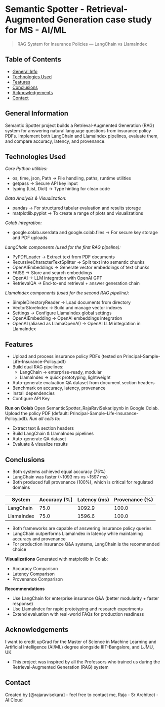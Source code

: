 # Semantic Spotter - Retrieval-Augmented Generation case study for MS - AI/ML
> RAG System for Insurance Policies — LangChain vs LlamaIndex

## Table of Contents
* [General Info](#general-information)
* [Technologies Used](#technologies-used)
* [Features](#features)
* [Conclusions](#conclusions)
* [Acknowledgements](#acknowledgements)
* [Contact](#contact)

<!-- You can include any other section that is pertinent to your problem -->

## General Information
Semantic Spotter project builds a Retrieval-Augmented Generation (RAG) system for answering natural language questions from insurance policy PDFs.
Implement both LangChain and LlamaIndex pipelines, evaluate them, and compare accuracy, latency, and provenance.

<!-- You don't have to answer all the questions - just the ones relevant to your project. -->

## Technologies Used
*Core Python utilities:*
- os, time, json, Path → File handling, paths, runtime utilities
- getpass → Secure API key input
- typing (List, Dict) → Type hinting for clean code

*Data Analysis & Visualization:*
- pandas → For structured tabular evaluation and results storage
- matplotlib.pyplot → To create a range of plots and visualizations

*Colab integration:*
- google.colab.userdata and google.colab.files → For secure key storage and PDF uploads

*LangChain components (used for the first RAG pipeline):*
- PyPDFLoader → Extract text from PDF documents
- RecursiveCharacterTextSplitter → Split text into semantic chunks
- OpenAIEmbeddings → Generate vector embeddings of text chunks
- FAISS → Store and search embeddings
- OpenAI → LLM integration with OpenAI GPT
- RetrievalQA → End-to-end retrieval + answer generation chain

*LlamaIndex components (used for the second RAG pipeline):*
- SimpleDirectoryReader → Load documents from directory
- VectorStoreIndex → Build and manage vector indexes
- Settings → Configure LlamaIndex global settings
- OpenAIEmbedding → OpenAI embeddings integration
- OpenAI (aliased as LlamaOpenAI) → OpenAI LLM integration in LlamaIndex

## Features
- Upload and process insurance policy PDFs (tested on Principal-Sample-Life-Insurance-Policy.pdf)
- Build dual RAG pipelines:
  - LangChain → enterprise-ready, modular
  - LlamaIndex → quick prototyping, lightweight
- Auto-generate evaluation QA dataset from document section headers
- Benchmark on accuracy, latency, provenance
- Install dependencies
- Configure API Key

**Run on Colab**
Open SemanticSpotter_RajaRaviSekar.ipynb in Google Colab.
Upload the policy PDF (default: Principal-Sample-Life-Insurance-Policy.pdf).
*Run all cells to:*
- Extract text & section headers
- Build LangChain & LlamaIndex pipelines
- Auto-generate QA dataset
- Evaluate & visualize results

## Conclusions
- Both systems achieved equal accuracy (75%)
- LangChain was faster (~1093 ms vs ~1597 ms)
- Both produced full provenance (100%), which is critical for regulated domains

| System      | Accuracy (%) | Latency (ms) | Provenance (%) |
|-------------|--------------|--------------|----------------|
| LangChain   | 75.0         | 1092.9       | 100.0          |
| LlamaIndex  | 75.0         | 1596.6       | 100.0          |

- Both frameworks are capable of answering insurance policy queries
- LangChain outperforms LlamaIndex in latency while maintaining accuracy and provenance
- For production insurance Q&A systems, LangChain is the recommended choice

**Visualizations**
Generated with matplotlib in Colab:
- Accuracy Comparison
- Latency Comparison
- Provenance Comparison

**Recommendations**
- Use LangChain for enterprise insurance Q&A (better modularity + faster response)
- Use LlamaIndex for rapid prototyping and research experiments
- Extend evaluation with real-world FAQs for production readiness

## Acknowledgements
I want to credit upGrad for the Master of Science in Machine Learning and Artificial Intelligence (AI/ML) degree alongside IIIT-Bangalore, and LJMU, UK
- This project was inspired by all the Professors who trained us during the Retrieval-Augmented Generation (RAG) system
  
## Contact
Created by [@rajaravisekara] - feel free to contact me, Raja - Sr Architect - AI Cloud

<!-- Optional -->
<!-- ## License -->
<!-- This project is open source and available under the [... License](). -->

<!-- You don't have to include all sections - just the one's relevant to your project -->
